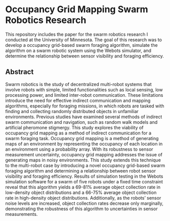 # Occupancy Grid Mapping Swarm Robotics Research
This repository includes the paper for the swarm robotics research I conducted at the University of Minnesota. The goal of this research was to develop a occupancy grid-based swarm foraging algorithm, simulate the algorithm on a swarm robotic system using the Webots simulator, and determine the relationship between sensor visibility and foraging efficiency.
## Abstract
Swarm robotics is the study of decentralized multi-robot systems that involve robots with simple, limited functionalities such as local sensing, low processing power, and limited inter-robot communication. These limitations introduce the need for effective indirect communication and mapping algorithms, especially for foraging missions, in which robots are tasked with finding and collecting randomly distributed objects in unfamiliar environments. Previous studies have examined several methods of indirect swarm communication and navigation, such as random walk models and artificial pheromone stigmergy. This study explores the viability of occupancy grid mapping as a method of indirect communication for a swarm foraging task. Occupancy grid mapping is a method of generating maps of an environment by representing the occupancy of each location in an environment using a probability array. With its robustness to sensor measurement uncertainty, occupancy grid mapping addresses the issue of generating maps in noisy environments. This study extends this technique to the multi-robot case by introducing a novel occupancy grid-based swarm foraging algorithm and determining a relationship between robot sensor visibility and foraging efficiency. Results of simulation testing in the Webots simulation software for a swarm of five robots under a fixed time constraint reveal that this algorithm yields a 69-81% average object collection rate in low-density object distributions and a 66-75% average object collection rate in high-density object distributions. Additionally, as the robots’ sensor noise levels are increased, object collection rates decrease only marginally, demonstrating the robustness of this algorithm to uncertainties in sensor measurements.
